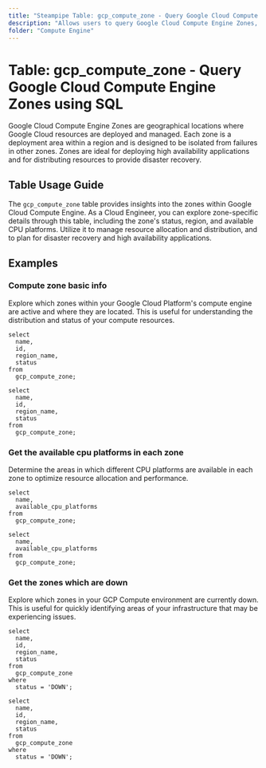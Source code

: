 ```yaml
---
title: "Steampipe Table: gcp_compute_zone - Query Google Cloud Compute Engine Zones using SQL"
description: "Allows users to query Google Cloud Compute Engine Zones, providing information on each zone's status, region, and available CPU platforms."
folder: "Compute Engine"
---
```


# Table: gcp_compute_zone - Query Google Cloud Compute Engine Zones using SQL

Google Cloud Compute Engine Zones are geographical locations where Google Cloud resources are deployed and managed. Each zone is a deployment area within a region and is designed to be isolated from failures in other zones. Zones are ideal for deploying high availability applications and for distributing resources to provide disaster recovery.

## Table Usage Guide

The `gcp_compute_zone` table provides insights into the zones within Google Cloud Compute Engine. As a Cloud Engineer, you can explore zone-specific details through this table, including the zone's status, region, and available CPU platforms. Utilize it to manage resource allocation and distribution, and to plan for disaster recovery and high availability applications.

## Examples

### Compute zone basic info
Explore which zones within your Google Cloud Platform's compute engine are active and where they are located. This is useful for understanding the distribution and status of your compute resources.

```sql+postgres
select
  name,
  id,
  region_name,
  status
from
  gcp_compute_zone;
```

```sql+sqlite
select
  name,
  id,
  region_name,
  status
from
  gcp_compute_zone;
```

### Get the available cpu platforms in each zone
Determine the areas in which different CPU platforms are available in each zone to optimize resource allocation and performance.

```sql+postgres
select
  name,
  available_cpu_platforms
from
  gcp_compute_zone;
```

```sql+sqlite
select
  name,
  available_cpu_platforms
from
  gcp_compute_zone;
```

### Get the zones which are down
Explore which zones in your GCP Compute environment are currently down. This is useful for quickly identifying areas of your infrastructure that may be experiencing issues.

```sql+postgres
select
  name,
  id,
  region_name,
  status
from
  gcp_compute_zone
where
  status = 'DOWN';
```

```sql+sqlite
select
  name,
  id,
  region_name,
  status
from
  gcp_compute_zone
where
  status = 'DOWN';
```